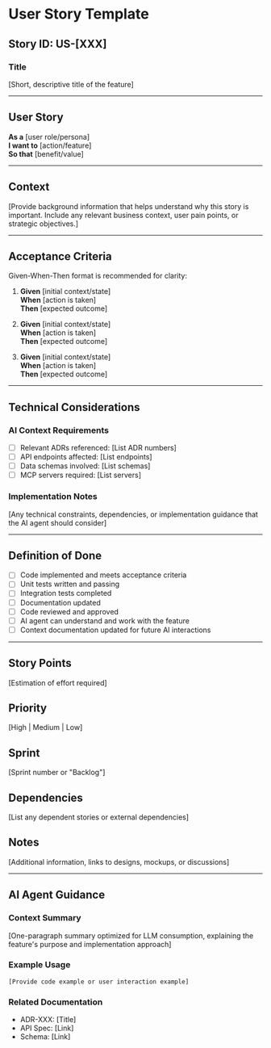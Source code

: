 # User Story Template

## Story ID: US-[XXX]

### Title
[Short, descriptive title of the feature]

---

## User Story

**As a** [user role/persona]  
**I want to** [action/feature]  
**So that** [benefit/value]

---

## Context

[Provide background information that helps understand why this story is important. Include any relevant business context, user pain points, or strategic objectives.]

---

## Acceptance Criteria

Given-When-Then format is recommended for clarity:

1. **Given** [initial context/state]  
   **When** [action is taken]  
   **Then** [expected outcome]

2. **Given** [initial context/state]  
   **When** [action is taken]  
   **Then** [expected outcome]

3. **Given** [initial context/state]  
   **When** [action is taken]  
   **Then** [expected outcome]

---

## Technical Considerations

### AI Context Requirements
- [ ] Relevant ADRs referenced: [List ADR numbers]
- [ ] API endpoints affected: [List endpoints]
- [ ] Data schemas involved: [List schemas]
- [ ] MCP servers required: [List servers]

### Implementation Notes
[Any technical constraints, dependencies, or implementation guidance that the AI agent should consider]

---

## Definition of Done

- [ ] Code implemented and meets acceptance criteria
- [ ] Unit tests written and passing
- [ ] Integration tests completed
- [ ] Documentation updated
- [ ] Code reviewed and approved
- [ ] AI agent can understand and work with the feature
- [ ] Context documentation updated for future AI interactions

---

## Story Points
[Estimation of effort required]

## Priority
[High | Medium | Low]

## Sprint
[Sprint number or "Backlog"]

## Dependencies
[List any dependent stories or external dependencies]

## Notes
[Additional information, links to designs, mockups, or discussions]

---

## AI Agent Guidance

### Context Summary
[One-paragraph summary optimized for LLM consumption, explaining the feature's purpose and implementation approach]

### Example Usage
```
[Provide code example or user interaction example]
```

### Related Documentation
- ADR-XXX: [Title]
- API Spec: [Link]
- Schema: [Link]
